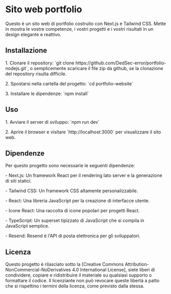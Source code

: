 # Sito web portfolio

<p> Questo è un sito web di portfolio costruito con Next.js e Tailwind CSS. Mette in mostra le vostre competenze, i vostri progetti e i vostri risultati in un design elegante e reattivo. </p>

## Installazione

<p> 1. Clonare il repository: `git clone https://github.com/DedSec-error/portfolio-nodejs.git`, o semplicemente scaricare il file zip da github, se la clonazione del repository risulta difficile. </p>
<p> 2. Spostarsi nella cartella del progetto: `cd portfolio-website` </p>
<p> 3. Installare le dipendenze: `npm install` </p>

## Uso

<p> 1. Avviare il server di sviluppo: `npm run dev` </p>
<p> 2. Aprire il browser e visitare `http://localhost:3000` per visualizzare il sito web. </p>

## Dipendenze

<p> Per questo progetto sono necessarie le seguenti dipendenze: </p>

<p> - Next.js: Un framework React per il rendering lato server e la generazione di siti statici. </p>
<p> - Tailwind CSS: Un framework CSS altamente personalizzabile. </p>
<p> - React: Una libreria JavaScript per la creazione di interfacce utente. </p>
<p> - Icone React: Una raccolta di icone popolari per progetti React. </p>
<p> - TypeScript: Un superset tipizzato di JavaScript che si compila in JavaScript semplice. </p>
<p> - Resend: Resend è l'API di posta elettronica per gli sviluppatori. </p>

## Licenza

<p> Questo progetto è rilasciato sotto la [Creative Commons Attribution-NonCommercial-NoDerivatives 4.0 International License], siete liberi di condividere, copiare e ridistribuire il materiale su qualsiasi supporto o formattare il codice. Il licenziante non può revocare queste libertà a patto che si rispettino i termini della licenza, come previsto dalla stessa. </p>